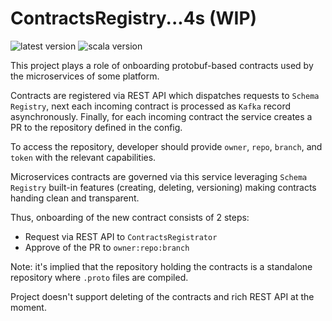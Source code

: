 # ContractsRegistry...4s (WIP)
![latest version](https://img.shields.io/badge/version-0.1.0-orange)
![scala version](https://img.shields.io/badge/scala-3-red)

This project plays a role of onboarding protobuf-based contracts used by the microservices of some platform.

Contracts are registered via REST API which dispatches requests to `Schema Registry`, next each incoming contract is processed as `Kafka` record asynchronously. Finally, for each incoming contract the service creates a PR to the repository defined in the config.

To access the repository, developer should provide `owner`, `repo`, `branch`, and `token` with the relevant capabilities.

Microservices contracts are governed via this service leveraging `Schema Registry` built-in features (creating, deleting, versioning) making 
contracts handing clean and transparent.

Thus, onboarding of the new contract consists of 2 steps:
  - Request via REST API to `ContractsRegistrator`
  - Approve of the PR to `owner:repo:branch`

Note: it's implied that the repository holding the contracts is a standalone repository where `.proto` files are compiled. 

Project doesn't support deleting of the contracts and rich REST API at the moment.
